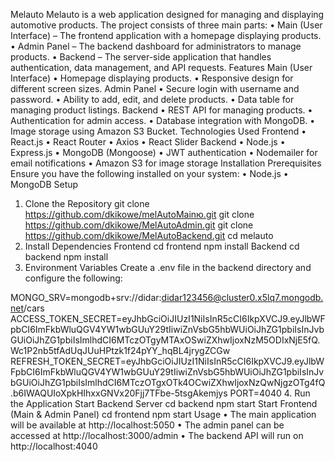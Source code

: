 Melauto
Melauto is a web application designed for managing and displaying automotive products. The project consists of three main parts:
•	Main (User Interface) – The frontend application with a homepage displaying products.
•	Admin Panel – The backend dashboard for administrators to manage products.
•	Backend – The server-side application that handles authentication, data management, and API requests.
Features
Main (User Interface)
•	Homepage displaying products.
•	Responsive design for different screen sizes.
Admin Panel
•	Secure login with username and password.
•	Ability to add, edit, and delete products.
•	Data table for managing product listings.
Backend
•	REST API for managing products.
•	Authentication for admin access.
•	Database integration with MongoDB.
•	Image storage using Amazon S3 Bucket.
Technologies Used
Frontend
•	React.js
•	React Router
•	Axios
•	React Slider
Backend
•	Node.js
•	Express.js
•	MongoDB (Mongoose)
•	JWT authentication
•	Nodemailer for email notifications
•	Amazon S3 for image storage
Installation
Prerequisites
Ensure you have the following installed on your system:
•	Node.js
•	MongoDB
Setup
1. Clone the Repository
git clone https://github.com/dkikowe/melAutoMainю.git
git clone https://github.com/dkikowe/MelAutoAdmin.git
git clone https://github.com/dkikowe/MelAutoBackend.git
cd melauto
2. Install Dependencies
Frontend 
cd frontend
npm install
Backend
cd backend
npm install
3. Environment Variables
Create a .env file in the backend directory and configure the following:

MONGO_SRV=mongodb+srv://didar:didar123456@cluster0.x5lq7.mongodb.net/cars
ACCESS_TOKEN_SECRET=eyJhbGciOiJIUzI1NiIsInR5cCI6IkpXVCJ9.eyJlbWFpbCI6ImFkbWluQGV4YW1wbGUuY29tIiwiZnVsbG5hbWUiOiJhZG1pbiIsInJvbGUiOiJhZG1pbiIsImlhdCI6MTczOTgyMTAxOSwiZXhwIjoxNzM5ODIxNjE5fQ.Wc1P2nb5tfAdUqJUuHPtzk1f24pYY_hqBL4jrygZCGw
REFRESH_TOKEN_SECRET=eyJhbGciOiJIUzI1NiIsInR5cCI6IkpXVCJ9.eyJlbWFpbCI6ImFkbWluQGV4YW1wbGUuY29tIiwiZnVsbG5hbWUiOiJhZG1pbiIsInJvbGUiOiJhZG1pbiIsImlhdCI6MTczOTgxOTk4OCwiZXhwIjoxNzQwNjgzOTg4fQ.b6IWAQUIoXpkHIhxxGNVx20Fjj7TFbe-5tsgAkemjys
PORT=4040
4. Run the Application
Start Backend Server
cd backend
npm start
Start Frontend (Main & Admin Panel)
cd frontend
npm start
Usage
•	The main application will be available at http://localhost:5050
•	The admin panel can be accessed at http://localhost:3000/admin
•	The backend API will run on http://localhost:4040

